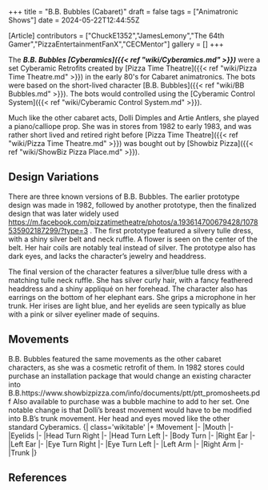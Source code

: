 +++
title = "B.B. Bubbles (Cabaret)"
draft = false
tags = ["Animatronic Shows"]
date = 2024-05-22T12:44:55Z

[Article]
contributors = ["ChuckE1352","JamesLemony","The 64th Gamer","PizzaEntertainmentFanX","CECMentor"]
gallery = []
+++


The <b><i>B.B. Bubbles [Cyberamics]({{< ref "wiki/Cyberamics.md" >}})</b></i> were a set Cyberamic Retrofits created by [Pizza Time Theatre]({{< ref "wiki/Pizza Time Theatre.md" >}}) in the early 80's for Cabaret animatronics. The bots were based on the short-lived character [B.B. Bubbles]({{< ref "wiki/BB Bubbles.md" >}}). The bots would controlled using the [Cyberamic Control System]({{< ref "wiki/Cyberamic Control System.md" >}}). 

Much like the other cabaret acts, Dolli Dimples and Artie Antlers, she played a piano/calliope prop. She was in stores from 1982 to early 1983, and was rather short lived and retired right before [Pizza Time Theatre]({{< ref "wiki/Pizza Time Theatre.md" >}}) was bought out by [Showbiz Pizza]({{< ref "wiki/ShowBiz Pizza Place.md" >}}). 

<h2>Design Variations</h2>

There are three known versions of B.B. Bubbles. The earlier prototype design was made in 1982, followed by another prototype, then the finalized design that was later widely used <ref>https://m.facebook.com/pizzatimetheatre/photos/a.193614700679428/1078535902187299/?type=3 </ref>. The first prototype featured a silvery tulle dress, with a shiny silver belt and neck ruffle. A flower is seen on the center of the belt. Her hair coils are notably teal instead of silver. The prototype also has dark eyes, and lacks the character’s jewelry and headdress. 

The final version of the character features a silver/blue tulle dress with a matching tulle neck ruffle. She has silver curly hair, with a fancy feathered headdress and a shiny appliqué on her forehead. The character also has earrings on the bottom of her elephant ears. She grips a microphone in her trunk. Her irises are light blue, and her eyelids are seen typically as blue with a pink or silver eyeliner made of sequins.

<h2> Movements </h2>
B.B. Bubbles featured the same movements as the other cabaret characters, as she was a cosmetic retrofit of them. In 1982 stores could purchase an installation package that would change an existing character into B.B.<ref>https://www.showbizpizza.com/info/documents/ptt/ptt_promosheets.pdf</ref> Also available to purchase was a bubble machine to add to her set. One notable change is that Dolli’s breast movement would have to be modified into B.B’s trunk movement. Her head and eyes moved like the other standard Cyberamics.
{| class='wikitable'
|+
!Movement
|-
|Mouth
|-
|Eyelids
|-
|Head Turn Right
|-
|Head Turn Left
|-
|Body Turn
|-
|Right Ear
|-
|Left Ear
|-
|Eye Turn Right
|-
|Eye Turn Left
|-
|Left Arm
|-
|Right Arm
|-
|Trunk
|}




<h2> References </h2>
<references />